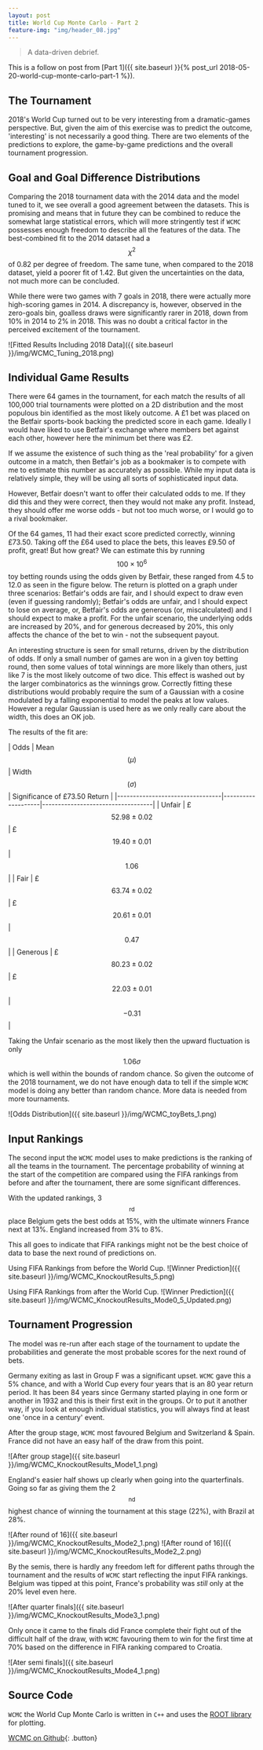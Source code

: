 ```yaml
---
layout: post
title: World Cup Monte Carlo - Part 2
feature-img: "img/header_08.jpg"
---
```


 > A data-driven debrief.


This is a follow on post from  [Part 1]({{ site.baseurl }}{% post_url 2018-05-20-world-cup-monte-carlo-part-1 %}).

## The Tournament

2018's World Cup turned out to be very interesting from a dramatic-games perspective. But, given the aim of this exercise was to predict the outcome, 'interesting' is not necessarily a good thing. There are two elements of the predictions to explore, the game-by-game predictions and the overall tournament progression.

## Goal and Goal Difference Distributions

Comparing the 2018 tournament data with the 2014 data and the model tuned to it, we see overall a good agreement between the datasets. This is promising and means that in future they can be combined to reduce the somewhat large statistical errors, which will more stringently test if `WCMC` possesses enough freedom to describe all the features of the data. The best-combined fit to the 2014 dataset had a $$\chi^2$$ of 0.82 per degree of freedom. The same tune, when compared to the 2018 dataset, yield a poorer fit of 1.42. But given the uncertainties on the data, not much more can be concluded.

While there were two games with 7 goals in 2018, there were actually more high-scoring games in 2014. A discrepancy is, however, observed in the zero-goals bin, goalless draws were significantly rarer in 2018, down from 10% in 2014 to 2% in 2018. This was no doubt a critical factor in the perceived excitement of the tournament.

![Fitted Results Including 2018 Data]({{ site.baseurl }}/img/WCMC_Tuning_2018.png)

## Individual Game Results

There were 64 games in the tournament, for each match the results of all 100,000 trial tournaments were plotted on a 2D distribution and the most populous bin identified as the most likely outcome. A £1 bet was placed on the Betfair sports-book backing the predicted score in each game. Ideally I would have liked to use Betfair's exchange where members bet against each other, however here the minimum bet there was £2.

If we assume the existence of such thing as the 'real probability' for a given outcome in a match, then Betfair's job as a bookmaker is to compete with me to estimate this number as accurately as possible. While my input data is relatively simple, they will be using all sorts of sophisticated input data.

However, Betfair doesn't want to offer their calculated odds to me. If they did this and they were correct, then they would not make any profit. Instead, they should offer me worse odds - but not too much worse, or I would go to a rival bookmaker. 

Of the 64 games, 11 had their exact score predicted correctly, winning £73.50. Taking off the £64 used to place the bets, this leaves £9.50 of profit, great! But how great? We can estimate this by running $$100\times 10^{6}$$ toy betting rounds using the odds given by Betfair, these ranged from 4.5 to 12.0 as seen in the figure below. The return is plotted on a graph under three scenarios: Betfair's odds are fair, and I should expect to draw even (even if guessing randomly); Betfair's odds are unfair, and I should expect to lose on average, or, Betfair's odds are generous (or, miscalculated) and I should expect to make a profit. For the unfair scenario, the underlying odds are increased by 20%, and for generous decreased by 20%, this only affects the chance of the bet to win - not the subsequent payout.

An interesting structure is seen for small returns, driven by the distribution of odds. If only a small number of games are won in a given toy betting round, then some values of total winnings are more likely than others, just like 7 is the most likely outcome of two dice. This effect is washed out by the larger combinatorics as the winnings grow. Correctly fitting these distributions would probably require the sum of a Gaussian with a cosine modulated by a falling exponential to model the peaks at low values. However a regular Gaussian is used here as we only really care about the width, this does an OK job.  

The results of the fit are:

| Odds      | Mean $$(\mu)$$      | Width $$(\sigma)$$ | Significance of £73.50 Return     |
|---------------------------------|--------------------|-----------------------------------|
| Unfair    | £$$52.98 \pm 0.02$$ | £$$19.40 \pm 0.01$$ | $$1.06$$                          |
| Fair      | £$$63.74 \pm 0.02$$ | £$$20.61 \pm 0.01$$ | $$0.47$$                          |
| Generous  | £$$80.23 \pm 0.02$$ | £$$22.03 \pm 0.01$$ | $$-0.31$$                         |

Taking the Unfair scenario as the most likely then the upward fluctuation is only $$1.06\sigma$$ which is well within the bounds of random chance. So given the outcome of the 2018 tournament, we do not have enough data to tell if the simple `WCMC` model is doing any better than random chance. More data is needed from more tournaments.  

![Odds Distribution]({{ site.baseurl }}/img/WCMC_toyBets_1.png)

## Input Rankings

The second input the `WCMC` model uses to make predictions is the ranking of all the teams in the tournament. The percentage probability of winning at the start of the competition are compared using the FIFA rankings from before and after the tournament, there are some significant differences. 

With the updated rankings, 3$$^\textrm{rd}$$ place Belgium gets the best odds at 15%, with the ultimate winners France next at 13%. England increased from 3% to 8%. 

This all goes to indicate that FIFA rankings might not be the best choice of data to base the next round of predictions on.

Using FIFA Rankings from before the World Cup.
![Winner Prediction]({{ site.baseurl }}/img/WCMC_KnockoutResults_5.png)

Using FIFA Rankings from after the World Cup.
![Winner Prediction]({{ site.baseurl }}/img/WCMC_KnockoutResults_Mode0_5_Updated.png)


## Tournament Progression

The model was re-run after each stage of the tournament to update the probabilities and generate the most probable scores for the next round of bets.

Germany exiting as last in Group F was a significant upset. `WCMC` gave this a 5% chance, and with a World Cup every four years that is an 80 year return period. It has been 84 years since Germany started playing in one form or another in 1932 and this is their first exit in the groups. Or to put it another way, if you look at enough individual statistics, you will always find at least one 'once in a century' event. 

After the group stage, `WCMC` most favoured Belgium and Switzerland & Spain. France did not have an easy half of the draw from this point.

![After group stage]({{ site.baseurl }}/img/WCMC_KnockoutResults_Mode1_1.png)

England's easier half shows up clearly when going into the quarterfinals. Going so far as giving them the 2$$^\textrm{nd}$$ highest chance of winning the tournament at this stage (22%), with Brazil at 28%.

![After round of 16]({{ site.baseurl }}/img/WCMC_KnockoutResults_Mode2_1.png)
![After round of 16]({{ site.baseurl }}/img/WCMC_KnockoutResults_Mode2_2.png)

By the semis, there is hardly any freedom left for different paths through the tournament and the results of `WCMC` start reflecting the input FIFA rankings. Belgium was tipped at this point, France's probability was _still_ only at the 20% level even here. 

![After quarter finals]({{ site.baseurl }}/img/WCMC_KnockoutResults_Mode3_1.png)

Only once it came to the finals did France complete their fight out of the difficult half of the draw, with `WCMC` favouring them to win for the first time at 70% based on the difference in FIFA ranking compared to Croatia.

![Ater semi finals]({{ site.baseurl }}/img/WCMC_KnockoutResults_Mode4_1.png)

## Source Code

`WCMC` the World Cup Monte Carlo is written in `C++` and uses the [ROOT library](https://root.cern.ch/) for plotting. 

[WCMC on Github](https://github.com/timboe/WCMC){: .button}
